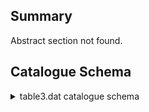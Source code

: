 ## Summary

Abstract section not found.

## Catalogue Schema

<details>
<summary>table3.dat catalogue schema</summary>

| Bytes   | Format   | Units       | Label     | Explanations                               |
|:--------|:---------|:------------|:----------|:-------------------------------------------|
| 1- 5    | I5       | ---         | Seq       | Sequential number (unique object ID)       |
| 7- 8    | I2       | h           | RAh       | Right ascension (J2000)                    |
| 10- 11  | I2       | min         | RAm       | Right ascension (J2000)                    |
| 13- 18  | F6.3     | s           | RAs       | Right ascension (J2000) (1)                |
| 20      | A1       | ---         | DE-       | Declination sign (J2000)                   |
| 21- 22  | I2       | deg         | DEd       | Declination (J2000)                        |
| 24- 25  | I2       | arcmin      | DEm       | Declination (J2000)                        |
| 27- 31  | F5.2     | arcsec      | DEs       | Declination (J2000) (1)                    |
| 33- 39  | F7.2     | pix         | Xpos      | x-coordinate on image cdfs_r.fit           |
| 41- 47  | F7.2     | pix         | Ypos      | y-coordinate on image cdfs_r.fit           |
| 49- 54  | F6.3     | mag         | Rmag      | Total magnitude in R                       |
| 56- 60  | F5.3     | mag         | e_Rmag    | Mean error (1-{sigma}) of Rmag             |
| 62- 67  | F6.3     | mag         | ApRmag    | ? Aperture magnitude in R                  |
| 69- 75  | F7.3     | mag         | ApDRmag   | ? Aperture difference of Rmag (2)          |
| 77- 82  | F6.3     | mag/arcsec2 | mumax     | Central surface brightness in Rmag         |
| 84- 89  | F6.2     | arcsec      | MajAxis   | ? Major axis (3)                           |
| 91- 96  | F6.2     | arcsec      | MinAxis   | ? Minor axis (3)                           |
| 98-102  | F5.3     | deg         | PA        | ? Position angle, measured West to North   |
| 104-107 | I4       | ---         | Phot      | Flags on photometry (4)                    |
| 109     | I1       | ---         | Var       | Variability flag (0=not variable)(5)       |
| 111-115 | F5.3     | ---         | Stel      | ? Stellarity index from SExtractor         |
| 0       | for      | galaxy,     | 1         | for star)                                  |
| 117-131 | A15      | ---         | MCclass   | Multi-colour class (6)                     |
| 133-137 | F5.3     | ---         | MCz       | ? Mean redshift in distribution of p(z)    |
| 139-143 | F5.3     | ---         | e_MCz     | ? Mean error (1-{sigma}) of MCz            |
| 145-149 | F5.3     | ---         | MCz2      | ? Alternative redshift if p(z) bimodal     |
| 151-155 | F5.3     | ---         | e_MCz2    | ? Mean error (1-{sigma}) of MCz2           |
| 157-161 | F5.3     | ---         | MCzml     | ? Peak of redshift distribution p(z)       |
| 163-169 | F7.1     | Mpc         | dl        | ? Luminosity distance of MCz (7)           |
| 171-177 | F7.2     | ---         | chi2red   | Reduced Chi^2 of best-fitting template     |
| 179-184 | F6.2     | mag         | UjMAG     | ? Absolute Magnitude in Johnson U (8)      |
| 186-192 | F7.2     | mag         | e_UjMAG   | ? Mean error (1-{sigma}) of UjMag          |
| 194-199 | F6.2     | mag         | BjMAG     | ? Absolute Magnitude in Johnson B (8)      |
| 201-207 | F7.2     | mag         | e_BjMAG   | ? Mean error (1-{sigma}) of BjMag          |
| 209-214 | F6.2     | mag         | VjMAG     | ? Absolute Magnitude in Johnson V (8)      |
| 216-222 | F7.2     | mag         | e_VjMAG   | ? Mean error (1-{sigma}) of VjMag          |
| 224-229 | F6.2     | mag         | usMAG     | ? Absolute Magnitude in SDSS u (8)         |
| 231-237 | F7.2     | mag         | e_usMAG   | ? Mean error (1-{sigma}) of usMag          |
| 239-244 | F6.2     | mag         | gsMAG     | ? Absolute Magnitude in SDSS g (8)         |
| 246-252 | F7.2     | mag         | e_gsMAG   | ? Mean error (1-{sigma}) of gsMag          |
| 254-259 | F6.2     | mag         | rsMAG     | ? Absolute Magnitude in SDSS r (8)         |
| 261-267 | F7.2     | mag         | e_rsMAG   | ? Mean error (1-{sigma}) of rsMag          |
| 269-274 | F6.2     | mag         | UbMAG     | ? Absolute Magnitude in Bessell U (8)      |
| 276-280 | F5.2     | mag         | e_UbMAG   | ? Mean error (1-{sigma}) of UbMag          |
| 282-287 | F6.2     | mag         | BbMAG     | ? Absolute Magnitude in Bessell B (8)      |
| 289-295 | F7.2     | mag         | e_BbMAG   | ? Mean error (1-{sigma}) of BbMag          |
| 297-302 | F6.2     | mag         | VbMAG     | ? Absolute Magnitude in Bessell V (8)      |
| 304-310 | F7.2     | mag         | e_VbMAG   | ? Mean error (1-{sigma}) of VbMag          |
| 312-317 | F6.2     | mag         | S280MAG   | ? Absolute Magnitue in 280/40nm (8)(9)     |
| 319-325 | F7.2     | mag         | e_S280MAG | ? Mean error (1-{sigma}) of S280Mag        |
| 327-332 | F6.2     | mag         | S145MAG   | ? Absolute Magnitude in 145/10nm (10)      |
| 334-337 | F4.2     | mag         | e_S145MAG | ? Mean error (1-{sigma}) of S145Mag        |
| 339-348 | E10.4    | ct/m+2/s/nm | W420FE    | ? Flux in filter 420/30nm in run E (11)    |
| 350-359 | E10.4    | ct/m+2/s/nm | e_W420FE  | ? Mean error (1-{sigma}) of W420FE         |
| 361-370 | E10.4    | ct/m+2/s/nm | W462FE    | ? Flux in filter 462/14nm in run E (11)    |
| 372-381 | E10.4    | ct/m+2/s/nm | e_W462FE  | ? Mean error (1-{sigma}) of W462FE         |
| 383-392 | E10.4    | ct/m+2/s/nm | W485FD    | ? Flux in filter 485/31nm in run D (11)    |
| 394-403 | E10.4    | ct/m+2/s/nm | e_W485FD  | ? Mean error (1-{sigma}) of W485FD         |
| 405-414 | E10.4    | ct/m+2/s/nm | W518FE    | ? Flux in filter 518/16nm in run E (11)    |
| 416-425 | E10.4    | ct/m+2/s/nm | e_W518FE  | ? Mean error (1-{sigma}) of W518FE         |
| 427-436 | E10.4    | ct/m+2/s/nm | W571FD    | ? Flux in filter 571/25nm in run D (11)    |
| 438-447 | E10.4    | ct/m+2/s/nm | e_W571FD  | ? Mean error (1-{sigma}) of W571FD         |
| 449-458 | E10.4    | ct/m+2/s/nm | W571FE    | ? Flux in filter 571/25nm in run E (11)    |
| 460-469 | E10.4    | ct/m+2/s/nm | e_W571FE  | ? Mean error (1-{sigma}) of W571FE         |
| 471-480 | E10.4    | ct/m+2/s/nm | W571FS    | ? Combined flux in filter 571/25nm(11)(12) |
| 482-491 | E10.4    | ct/m+2/s/nm | e_W571FS  | ? Mean error (1-{sigma}) of W571FS         |
| 493-502 | E10.4    | ct/m+2/s/nm | W604FE    | ? Flux in filter 604/21nm in run E (11)    |
| 504-513 | E10.4    | ct/m+2/s/nm | e_W604FE  | ? Mean error (1-{sigma}) of W604FE         |
| 515-524 | E10.4    | ct/m+2/s/nm | W646FD    | ? Flux in filter 646/27nm in run D (11)    |
| 526-535 | E10.4    | ct/m+2/s/nm | e_W646FD  | ? Mean error (1-{sigma}) of W646FD         |
| 537-546 | E10.4    | ct/m+2/s/nm | W696FE    | ? Flux in filter 696/20nm in run E (11)    |
| 548-557 | E10.4    | ct/m+2/s/nm | e_W696FE  | ? Mean error (1-{sigma}) of W696FE         |
| 559-568 | E10.4    | ct/m+2/s/nm | W753FE    | ? Flux in filter 753/18nm in run E (11)    |
| 570-579 | E10.4    | ct/m+2/s/nm | e_W753FE  | ? Mean error (1-{sigma}) of W753FE         |
| 581-590 | E10.4    | ct/m+2/s/nm | W815FE    | ? Flux in filter 815/20nm in run E (11)    |
| 592-601 | E10.4    | ct/m+2/s/nm | e_W815FE  | ? Mean error (1-{sigma}) of W815FE         |
| 603-612 | E10.4    | ct/m+2/s/nm | W815FG    | ? Flux in filter 815/20nm in run G (11)    |
| 614-623 | E10.4    | ct/m+2/s/nm | e_W815FG  | ? Mean error (1-{sigma}) of W815FG         |
| 625-634 | E10.4    | ct/m+2/s/nm | W815FS    | ? Combined flux in filter 815/20nm(11)(12) |
| 636-645 | E10.4    | ct/m+2/s/nm | e_W815FS  | ? Mean error (1-{sigma}) of W815FS         |
| 647-656 | E10.4    | ct/m+2/s/nm | W856FD    | ? Flux in filter 856/14nm in run D (11)    |
| 658-667 | E10.4    | ct/m+2/s/nm | e_W856FD  | ? Mean error (1-{sigma}) of W856FD         |
| 669-678 | E10.4    | ct/m+2/s/nm | W914FD    | ? Flux in filter 914/27nm in run D (11)    |
| 680-689 | E10.4    | ct/m+2/s/nm | e_W914FD  | ? Mean error (1-{sigma}) of W914FD         |
| 691-700 | E10.4    | ct/m+2/s/nm | W914FE    | ? Flux in filter 914/27nm in run E (11)    |
| 702-711 | E10.4    | ct/m+2/s/nm | e_W914FE  | ? Mean error (1-{sigma}) of W914FE         |
| 713-722 | E10.4    | ct/m+2/s/nm | UFF       | ? Flux in filter U in run F (11)           |
| 724-733 | E10.4    | ct/m+2/s/nm | e_UFF     | ? Mean error (1-{sigma}) of UFF            |
| 735-744 | E10.4    | ct/m+2/s/nm | UFG       | ? Flux in filter U in run G (11)           |
| 746-755 | E10.4    | ct/m+2/s/nm | e_UFG     | ? Mean error (1-{sigma}) of UFG            |
| 757-766 | E10.4    | ct/m+2/s/nm | UFS       | ? Combined flux in filter U (11)(12)       |
| 768-777 | E10.4    | ct/m+2/s/nm | e_UFS     | ? Mean error (1-{sigma}) of UFS            |
| 779-788 | E10.4    | ct/m+2/s/nm | BFD       | ? Flux in filter B in run D (11)           |
| 790-799 | E10.4    | ct/m+2/s/nm | e_BFD     | ? Mean error (1-{sigma}) of BFD            |
| 801-810 | E10.4    | ct/m+2/s/nm | BFF       | ? Flux in filter B in run F (11)           |
| 812-821 | E10.4    | ct/m+2/s/nm | e_BFF     | ? Mean error (1-{sigma}) of BFF            |
| 823-832 | E10.4    | ct/m+2/s/nm | BFS       | ? Combined flux in filter B (11)(12)       |
| 834-843 | E10.4    | ct/m+2/s/nm | e_BFS     | ? Mean error (1-{sigma}) of BFS            |
| 845-854 | E10.4    | ct/m+2/s/nm | VFD       | ? Flux in filter V in run D (11)           |
| 856-865 | E10.4    | ct/m+2/s/nm | e_VFD     | ? Mean error (1-{sigma}) of VFD            |
| 867-876 | E10.4    | ct/m+2/s/nm | RFD       | ? Flux in filter R in run D (11)           |
| 878-887 | E10.4    | ct/m+2/s/nm | e_RFD     | ? Mean error (1-{sigma}) of RFD            |
| 889-898 | E10.4    | ct/m+2/s/nm | RFE       | ? Flux in filter R in run E (11)           |
| 900-909 | E10.4    | ct/m+2/s/nm | e_RFE     | ? Mean error (1-{sigma}) of RFE            |
| 911-920 | E10.4    | ct/m+2/s/nm | RFF       | ? Flux in filter R in run F (11)           |
| 922-931 | E10.4    | ct/m+2/s/nm | e_RFF     | ? Mean error (1-{sigma}) of RFF            |
| 933-942 | E10.4    | ct/m+2/s/nm | RFG       | ? Flux in filter R in run G (11)           |
| 944-953 | E10.4    | ct/m+2/s/nm | e_RFG     | ? Mean error (1-{sigma}) of RFG            |
| 955-964 | E10.4    | ct/m+2/s/nm | RFS       | ? Combined flux in filter R (11)(12)       |
| 966-975 | E10.4    | ct/m+2/s/nm | e_RFS     | ? Mean error (1-{sigma}) of RFS            |
| 977-986 | E10.4    | ct/m+2/s/nm | IFD       | ? Flux in filter I in run D (11)           |
| 988-997 | E10.4    | ct/m+2/s/nm | e_IFD     | ? Mean error (1-{sigma}) of IFD            |

**Note**: Internal accuracy 0.15"

</details>
